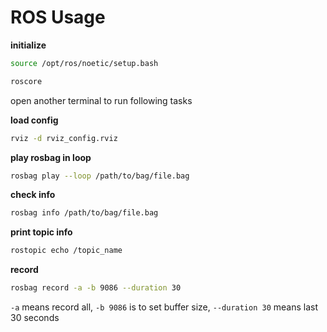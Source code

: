 # ROS Usage

**initialize**

```bash
source /opt/ros/noetic/setup.bash
```

```bash
roscore
```

open another terminal to run following tasks

**load config**

```bash
rviz -d rviz_config.rviz 
```

**play rosbag in loop**

```bash
rosbag play --loop /path/to/bag/file.bag
```

**check info**

```bash
rosbag info /path/to/bag/file.bag 
```

**print topic info**

```bash
rostopic echo /topic_name
```

**record**

```bash
rosbag record -a -b 9086 --duration 30
```

`-a` means record all, `-b 9086` is to set buffer size, `--duration 30` means last 30 seconds



